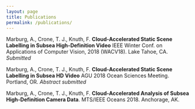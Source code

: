 ```yaml
---
layout: page
title: Publications
permalink: /publications/
---
```



Marburg, A., Crone, T. J., Knuth, F.  __Cloud-Accelerated Static Scene Labelling in Subsea
High-Definition Video__   IEEE Winter Conf. on Applications of Computer Vision, 2018 (WACV18).  Lake Tahoe, CA.   _Submitted_

Marburg, A., Crone, T. J., Knuth, F.  __Cloud-Accelerated Static Scene Labelling in Subsea
HD Video__   AGU 2018 Ocean Sciences Meeting.  Portland, OR.   _Abstract submitted_

Marburg, A., Crone, T. J., Knuth, F.  __Cloud-Accelerated Analysis of Subsea High-Definition Camera Data__.
MTS/IEEE Oceans 2018.  Anchorage, AK.  
